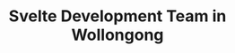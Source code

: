 ---
title: Svelte Development Team in Wollongong
permalink: /landings/locations/wollongong/developer/svelte
technology: Svelte
location: Wollongong
---